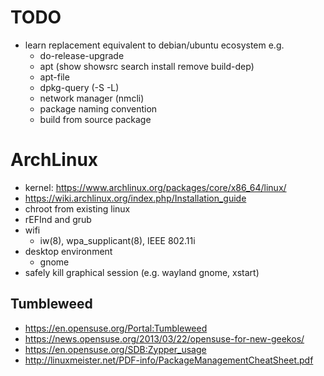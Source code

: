<!--
{
  "title": "Linux Distro",
  "date": "2017-05-11T18:48:32+09:00",
  "category": "",
  "tags": ["linux"],
  "draft": true
}
-->

# TODO

- learn replacement equivalent to debian/ubuntu ecosystem e.g.
  - do-release-upgrade
  - apt (show showsrc search install remove build-dep)
  - apt-file
  - dpkg-query (-S -L)
  - network manager (nmcli)
  - package naming convention
  - build from source package


# ArchLinux

- kernel: https://www.archlinux.org/packages/core/x86_64/linux/
- https://wiki.archlinux.org/index.php/Installation_guide
- chroot from existing linux
- rEFInd and grub
- wifi
  - iw(8), wpa_supplicant(8), IEEE 802.11i
- desktop environment
  - gnome
- safely kill graphical session (e.g. wayland gnome, xstart)


## Tumbleweed

- https://en.opensuse.org/Portal:Tumbleweed
- https://news.opensuse.org/2013/03/22/opensuse-for-new-geekos/
- https://en.opensuse.org/SDB:Zypper_usage
- http://linuxmeister.net/PDF-info/PackageManagementCheatSheet.pdf
